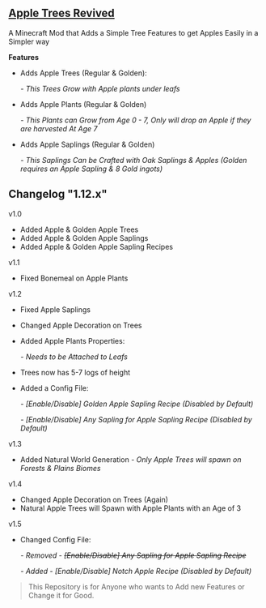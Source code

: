 ## [Apple Trees Revived](https://www.curseforge.com/minecraft/mc-mods/apple-trees-revived)
A Minecraft Mod that Adds a Simple Tree Features to get Apples Easily  in a Simpler way

**Features**
 

 - Adds Apple Trees (Regular & Golden):
 
      *- This Trees Grow with Apple plants under leafs* 
 - Adds Apple Plants (Regular & Golden)
 
      *- This Plants can Grow from Age 0 - 7, Only will drop an Apple if they are harvested At Age 7*
 - Adds Apple Saplings (Regular & Golden)
 
      *- This Saplings Can be Crafted with Oak Saplings & Apples (Golden requires an Apple Sapling & 8 Gold ingots)*

**Changelog  "1.12.x"**
---------
v1.0
- Added Apple & Golden Apple Trees
- Added Apple & Golden Apple Saplings
- Added Apple & Golden Apple Sapling Recipes

v1.1
- Fixed Bonemeal on Apple Plants

v1.2
- Fixed Apple Saplings
- Changed Apple Decoration on Trees
- Added Apple Plants Properties:

    *- Needs to be Attached to Leafs*
- Trees now has 5-7 logs of height
- Added a Config File:

    *- [Enable/Disable] Golden Apple Sapling Recipe (Disabled by Default)*
    
    *- [Enable/Disable] Any Sapling for Apple Sapling Recipe (Disabled by Default)*

v1.3
- Added Natural World Generation
*- Only Apple Trees will spawn on Forests & Plains Biomes*

v1.4
- Changed Apple Decoration on Trees (Again)
- Natural Apple Trees will Spawn with Apple Plants with an Age of 3

v1.5
- Changed Config File:

    *- Removed - ~~[Enable/Disable] Any Sapling for Apple Sapling Recipe~~*
    
    *- Added - [Enable/Disable] Notch Apple Recipe (Disabled by Default)*

> This Repository is for Anyone who wants to Add new Features or Change it for Good.
